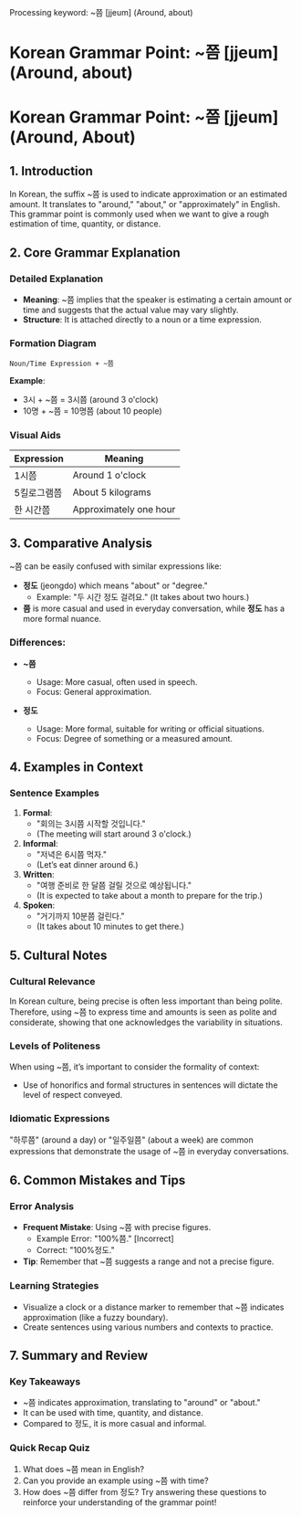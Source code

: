 Processing keyword: ~쯤 [jjeum] (Around, about)
# Korean Grammar Point: ~쯤 [jjeum] (Around, about)
# Korean Grammar Point: ~쯤 [jjeum] (Around, About)
## 1. Introduction
In Korean, the suffix ~쯤 is used to indicate approximation or an estimated amount. It translates to "around," "about," or "approximately" in English. This grammar point is commonly used when we want to give a rough estimation of time, quantity, or distance.
## 2. Core Grammar Explanation
### Detailed Explanation
- **Meaning**: ~쯤 implies that the speaker is estimating a certain amount or time and suggests that the actual value may vary slightly.
- **Structure**: It is attached directly to a noun or a time expression.
  
### Formation Diagram
```
Noun/Time Expression + ~쯤
```
**Example**: 
- 3시 + ~쯤 = 3시쯤 (around 3 o'clock)
- 10명 + ~쯤 = 10명쯤 (about 10 people)
### Visual Aids
| Expression         | Meaning                        |
|--------------------|--------------------------------|
| 1시쯤              | Around 1 o'clock               |
| 5킬로그램쯤       | About 5 kilograms               |
| 한 시간쯤         | Approximately one hour         |
## 3. Comparative Analysis
~쯤 can be easily confused with similar expressions like:
- **정도** (jeongdo) which means "about" or "degree."
  - Example: "두 시간 정도 걸려요." (It takes about two hours.)
- **쯤** is more casual and used in everyday conversation, while **정도** has a more formal nuance.
### Differences:
- **~쯤**
  - Usage: More casual, often used in speech.
  - Focus: General approximation.
  
- **정도**
  - Usage: More formal, suitable for writing or official situations.
  - Focus: Degree of something or a measured amount.
## 4. Examples in Context
### Sentence Examples
1. **Formal**: 
   - "회의는 3시쯤 시작할 것입니다." 
   - (The meeting will start around 3 o'clock.)
2. **Informal**: 
   - "저녁은 6시쯤 먹자." 
   - (Let’s eat dinner around 6.)
3. **Written**: 
   - "여행 준비로 한 달쯤 걸릴 것으로 예상됩니다." 
   - (It is expected to take about a month to prepare for the trip.)
4. **Spoken**: 
   - "거기까지 10분쯤 걸린다." 
   - (It takes about 10 minutes to get there.)
## 5. Cultural Notes
### Cultural Relevance
In Korean culture, being precise is often less important than being polite. Therefore, using ~쯤 to express time and amounts is seen as polite and considerate, showing that one acknowledges the variability in situations.
### Levels of Politeness
When using ~쯤, it’s important to consider the formality of context:
- Use of honorifics and formal structures in sentences will dictate the level of respect conveyed.
### Idiomatic Expressions
"하루쯤" (around a day) or "일주일쯤" (about a week) are common expressions that demonstrate the usage of ~쯤 in everyday conversations.
## 6. Common Mistakes and Tips
### Error Analysis
- **Frequent Mistake**: Using ~쯤 with precise figures.
  - Example Error: "100%쯤." [Incorrect]
  - Correct: "100%정도." 
- **Tip**: Remember that ~쯤 suggests a range and not a precise figure.
### Learning Strategies
- Visualize a clock or a distance marker to remember that ~쯤 indicates approximation (like a fuzzy boundary).
- Create sentences using various numbers and contexts to practice.
## 7. Summary and Review
### Key Takeaways
- ~쯤 indicates approximation, translating to "around" or "about."
- It can be used with time, quantity, and distance.
- Compared to 정도, it is more casual and informal.
### Quick Recap Quiz
1. What does ~쯤 mean in English?
2. Can you provide an example using ~쯤 with time?
3. How does ~쯤 differ from 정도?
Try answering these questions to reinforce your understanding of the grammar point!
